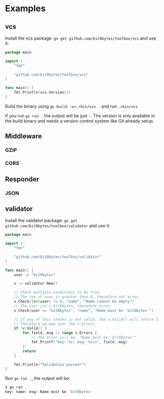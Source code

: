# Examples

## vcs

Install the vcs package: `go get github.com/bit8bytes/toolbox/vcs` and use it:

```go
package main

import (
	"fmt"

	"github.com/bit8bytes/toolbox/vcs"
)

func main() {
	fmt.Println(vcs.Version())
}
```

Build the binary using `go build -o=./bin/vcs .` and run `./bin/vcs`

If you run `go run .` the output will be just `-`. The version is only available in the build binary and needs a version control system like Git already setup.

## Middleware

### GZIP

### CORS

## Responder

### JSON

## validator

Install the validator package: `go get github.com/bit8bytes/toolbox/validator` and use it:

```go
package main

import (
	"fmt"

	"github.com/bit8bytes/toolbox/validator"
)

func main() {
	user := "bit9bytes"

	v := validator.New()

	// Check multiple conditions to be true.
	// The len of user is greater then 0, therefore not error.
	v.Check(len(user) != 0, "name", "Name cannot be empty")
	// The user isn't bit8bytes, therefore error.
	v.Check(user == "bit8bytes", "name", "Name must be 'bit8bytes'")

	// If any of this checks is not valid, the v.Valid() will return falls.
	// Therefore we map over the v.Errors.
	if !v.Valid() {
		for field, msg := range v.Errors {
			// The error will be: "Name must be 'bit8bytes'"
			fmt.Printf("key: %s: msg: %s\n", field, msg)
		}
		return
	}

	fmt.Println("Validation passed!")
}
```

Run `go run .`, the output will be:

```bash
$ go run .
key: name: msg: Name must be 'bit8bytes'
```
